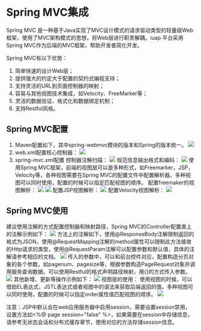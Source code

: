 # Spring MVC集成

Spring MVC 是一种基于Java实现了MVC设计模式的请求驱动类型的轻量级Web框架，使用了MVC架构模式的思想，将Web层进行职责解耦。iuap 平台采用Spring MVC作为后端的MVC框架，帮助开发者简化开发。

Spring MVC有以下优势：
1. 简单快速的设计Web层； 
2. 提供强大的约定大于配置的契约式编程支持；
3. 支持灵活的URL到页面控制器的映射；
4. 容易与其他视图技术集成，如Velocity、FreeMarker等；
5. 灵活的数据验证、格式化和数据绑定机制；
6. 支持Restful风格。

## Spring MVC配置
1. Maven配置如下，其中spring-webmvc模块的版本和Spring的版本统一。
 ![](/articles/iuap-develop/7-/image/image24.png)
2. web.xml配置核心控制器：
 ![](/articles/iuap-develop/7-/image/image25.png)
3. spring-mvc.xml配置
 控制器注解扫描：
 ![](/articles/iuap-develop/7-/image/image26.png)
 规范信息输出格式和编码：
 ![](/articles/iuap-develop/7-/image/image27.png)
 使用Spring MVC框架，前端的视图层可以是多种形式，如Freemarker，JSP，Velocity等，各种视图需要在Spring MVC的配置文件中配置解析器。多种视图可以同时使用，配置的时候可以指定匹配视图的顺序。
 配置freemaker的视图解析：
  ![](/articles/iuap-develop/7-/image/image28.png)
  ![](/articles/iuap-develop/7-/image/image29.png)
 配置JSP视图解析：
 ![](/articles/iuap-develop/7-/image/image30.png)
 配置Velocity视图解析：
 ![](/articles/iuap-develop/7-/image/image31.png)

## Spring MVC使用
建议使用注解的方式配置控制器和映射路径，Spring MVC的Controller配置类上的注解示例如下：
 ![](/articles/iuap-develop/7-/image/image32.png)
方法上的注解如下，使用@ResponseBody注解限制返回的格式为JSON，使用@RequestMapping注解的method属性可以限制此方法接收的Http请求的类型，使用@RequestParam注解可以配置参数和默认值，具体的注解请参考相应的文档。
 ![](/articles/iuap-develop/7-/image/image33.png)
传入的参数中，可以和前台控件对应，配置构造分页对象的各个参数，如pagenum、pagesize等，根据参数构造PageRequest对象并调用服务查询数据。可以使用Restful的格式声明路径映射，用{}的方式传入参数。
 ![](/articles/iuap-develop/7-/image/image34.png)
其他新增、更新等操作示例如下：
![](/articles/iuap-develop/7-/image/image35.png) 
视图层的使用：
使用视图的时候，可以借助EL表达式、JSTL表达式或者视图中的语法来获取后端返回的值。多种视图可以同时使用，配置的时候可以指定order属性值匹配视图的顺序。
![](/articles/iuap-develop/7-/image/image36.png)

注意：JSP中默认会在web应用服务器中启用session，需要设置session禁用，设置方法如<%@ page session="false" %>，如果需要在session中存储信息，请参考无状态会话和分布式缓存章节，使用对应的方法存储session信息。
